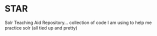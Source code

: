 # STAR
Solr Teaching Aid Repository... collection of code I am using to help me practice solr (all tied up and pretty)
